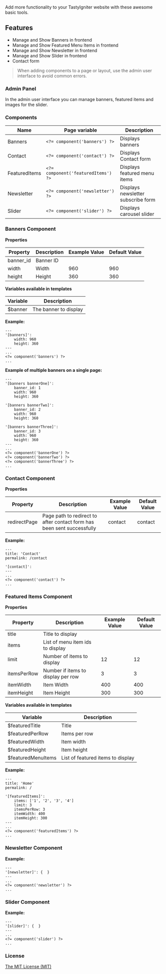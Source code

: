 Add more functionality to your TastyIgniter website with these awesome basic tools.

## Features
- Manage and Show Banners in frontend
- Manage and Show Featured Menu Items in frontend
- Manage and Show Newsletter in frontend
- Manage and Show Slider in frontend
- Contact form

> When adding components to a page or layout, use the admin user interface to avoid common errors.

### Admin Panel

In the admin user interface you can manage banners, featured items and images for the slider.

### Components

| Name     | Page variable                | Description                                      |
| -------- | ---------------------------- | ------------------------------------------------ |
| Banners  | `<?= component('banners') ?>` | Displays banners |
| Contact | `<?= component('contact') ?>` | Displays Contact form              |
| FeaturedItems | `<?= component('featuredItems') ?>` | Displays featured menu items               |
| Newsletter | `<?= component('newsletter') ?>` | Displays newsletter subscribe form               |
| Slider | `<?= component('slider') ?>` | Displays carousel slider              |

### Banners Component

**Properties**

| Property                 | Description              | Example Value | Default Value |
| ------------------------ | ------------------------ | ------------- | ------------- |
| banner_id                 | Banner ID          |        |         |
| width                     | Width            | 960        | 960         |
| height                     | Height            | 360        | 360         |

**Variables available in templates**

| Variable                  | Description                                                  |
| ------------------------- | ------------------------------------------------------------ |
| $banner | The banner to display                                         |

**Example:**

```
---
'[banners]':
    width: 960
    height: 360
---
...
<?= component('banners') ?>
...
```

**Example of multiple banners on a single page:**

```
---
'[banners bannerOne]':
    banner_id: 1
    width: 960
    height: 360

'[banners bannerTwo]':
    banner_id: 2
    width: 960
    height: 360

'[banners bannerThree]':
    banner_id: 3
    width: 960
    height: 360
---
...
<?= component('bannerOne') ?>
<?= component('bannerTwo') ?>
<?= component('bannerThree') ?>
...
```

### Contact Component

**Properties**

| Property                 | Description              | Example Value | Default Value |
| ------------------------ | ------------------------ | ------------- | ------------- |
| redirectPage                 | Page path to redirect to after contact form has been sent successfully     |   contact     |   contact      |

**Example:**

```
---
title: 'Contact'
permalink: /contact

'[contact]':
---
...
<?= component('contact') ?>
...
```

### Featured Items Component

**Properties**

| Property                 | Description              | Example Value | Default Value |
| ------------------------ | ------------------------ | ------------- | ------------- |
| title                 | Title to display          |        |         |
| items                 | List of menu item ids to display |        |         |
| limit                     | Number of items to display            | 12        | 12         |
| itemsPerRow                     | Number if items to display per row            | 3        | 3         |
| itemWidth                     | Item Width            | 400        | 400         |
| itemHeight                     | Item Height            | 300        | 300         |

**Variables available in templates**

| Variable                  | Description                                                  |
| ------------------------- | ------------------------------------------------------------ |
| $featuredTitle | Title                                               |
| $featuredPerRow | Items per row                                               |
| $featuredWidth | Item width                                              |
| $featuredHeight | Item height                                                 |
| $featuredMenuItems | List of featured items to display                                   |

**Example:**

```
---
title: 'Home'
permalink: /

'[featuredItems]':
    items: ['1', '2', '3', '4']
    limit: 3
    itemsPerRow: 3
    itemWidth: 400
    itemHeight: 300
---
...
<?= component('featuredItems') ?>
...
```

### Newsletter Component

**Example:**
```
---
'[newsletter]': {  }
---
...
<?= component('newsletter') ?>
...
```

### Slider Component

**Example:**
```
---
'[slider]': {  }
---
...
<?= component('slider') ?>
...
```

### License
[The MIT License (MIT)](https://tastyigniter.com/licence/)